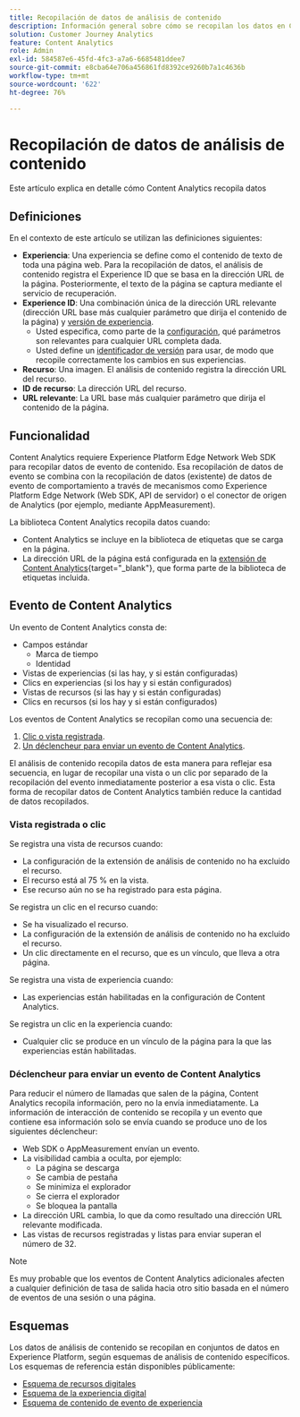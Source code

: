 ```yaml
---
title: Recopilación de datos de análisis de contenido
description: Información general sobre cómo se recopilan los datos en Content Analytics
solution: Customer Journey Analytics
feature: Content Analytics
role: Admin
exl-id: 584587e6-45fd-4fc3-a7a6-6685481ddee7
source-git-commit: e8cba64e706a456861fd8392ce9260b7a1c4636b
workflow-type: tm+mt
source-wordcount: '622'
ht-degree: 76%

---
```


# Recopilación de datos de análisis de contenido

Este artículo explica en detalle cómo Content Analytics recopila datos

## Definiciones

En el contexto de este artículo se utilizan las definiciones siguientes:

* **Experiencia**: Una experiencia se define como el contenido de texto de toda una página web. Para la recopilación de datos, el análisis de contenido registra el Experience ID que se basa en la dirección URL de la página. Posteriormente, el texto de la página se captura mediante el servicio de recuperación.
* **Experience ID**: Una combinación única de la dirección URL relevante (dirección URL base más cualquier parámetro que dirija el contenido de la página) y [versión de experiencia](manual.md#versioning).
   * Usted especifica, como parte de la [configuración](configuration.md), qué parámetros son relevantes para cualquier URL completa dada.
   * Usted define un [identificador de versión](manual.md#versioning) para usar, de modo que recopile correctamente los cambios en sus experiencias.
* **Recurso**: Una imagen. El análisis de contenido registra la dirección URL del recurso.
* **ID de recurso**: La dirección URL del recurso.
* **URL relevante**: La URL base más cualquier parámetro que dirija el contenido de la página.


## Funcionalidad

Content Analytics requiere Experience Platform Edge Network Web SDK para recopilar datos de evento de contenido. Esa recopilación de datos de evento se combina con la recopilación de datos (existente) de datos de evento de comportamiento a través de mecanismos como Experience Platform Edge Network (Web SDK, API de servidor) o el conector de origen de Analytics (por ejemplo, mediante AppMeasurement).

La biblioteca Content Analytics recopila datos cuando:

* Content Analytics se incluye en la biblioteca de etiquetas que se carga en la página.
* La dirección URL de la página está configurada en la [extensión de Content Analytics](https://experienceleague.adobe.com/es/docs/experience-platform/tags/extensions/client/content-analytics/overview){target="_blank"}, que forma parte de la biblioteca de etiquetas incluida.


## Evento de Content Analytics

Un evento de Content Analytics consta de:

* Campos estándar
   * Marca de tiempo
   * Identidad
* Vistas de experiencias (si las hay, y si están configuradas)
* Clics en experiencias (si los hay y si están configurados)
* Vistas de recursos (si las hay y si están configuradas)
* Clics en recursos (si los hay y si están configurados)

Los eventos de Content Analytics se recopilan como una secuencia de:

1. [Clic o vista registrada](#recorded-view-or-click).
1. [Un déclencheur para enviar un evento de Content Analytics](#trigger-to-send-a-content-analytics-event).

El análisis de contenido recopila datos de esta manera para reflejar esa secuencia, en lugar de recopilar una vista o un clic por separado de la recopilación del evento inmediatamente posterior a esa vista o clic. Esta forma de recopilar datos de Content Analytics también reduce la cantidad de datos recopilados.

### Vista registrada o clic

Se registra una vista de recursos cuando:

* La configuración de la extensión de análisis de contenido no ha excluido el recurso.
* El recurso está al 75 % en la vista.
* Ese recurso aún no se ha registrado para esta página.

Se registra un clic en el recurso cuando:

* Se ha visualizado el recurso.
* La configuración de la extensión de análisis de contenido no ha excluido el recurso.
* Un clic directamente en el recurso, que es un vínculo, que lleva a otra página.

Se registra una vista de experiencia cuando:

* Las experiencias están habilitadas en la configuración de Content Analytics.

Se registra un clic en la experiencia cuando:

* Cualquier clic se produce en un vínculo de la página para la que las experiencias están habilitadas.


### Déclencheur para enviar un evento de Content Analytics

Para reducir el número de llamadas que salen de la página, Content Analytics recopila información, pero no la envía inmediatamente. La información de interacción de contenido se recopila y un evento que contiene esa información solo se envía cuando se produce uno de los siguientes déclencheur:

* Web SDK o AppMeasurement envían un evento.
* La visibilidad cambia a oculta, por ejemplo:
   * La página se descarga
   * Se cambia de pestaña
   * Se minimiza el explorador
   * Se cierra el explorador
   * Se bloquea la pantalla
* La dirección URL cambia, lo que da como resultado una dirección URL relevante modificada.
* Las vistas de recursos registradas y listas para enviar superan el número de 32.

>[!NOTE]
>
>Es muy probable que los eventos de Content Analytics adicionales afecten a cualquier definición de tasa de salida hacia otro sitio basada en el número de eventos de una sesión o una página.
>


## Esquemas

Los datos de análisis de contenido se recopilan en conjuntos de datos en Experience Platform, según esquemas de análisis de contenido específicos. Los esquemas de referencia están disponibles públicamente:

* [Esquema de recursos digitales](https://github.com/adobe/xdm/blob/master/components/classes/digital-asset.schema.json)
* [Esquema de la experiencia digital](https://github.com/adobe/xdm/blob/master/components/classes/digital-experience.schema.json)
* [Esquema de contenido de evento de experiencia](https://github.com/adobe/xdm/blob/master/components/fieldgroups/experience-event/experienceevent-content.schema.json)
